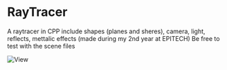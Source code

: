 # RayTracer
A raytracer in CPP include shapes (planes and sheres), camera, light, reflects, mettalic effects (made during my 2nd year at EPITECH)
Be free to test with the scene files

![View](https://github.com/Guilhemvnt/RayTracer/assets/91870149/6cc1427c-1d6e-44d5-916c-c0aa3415ef76)
